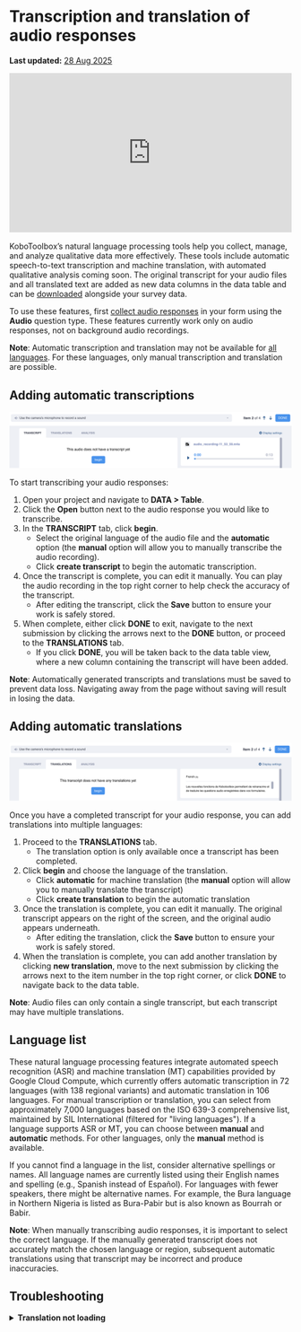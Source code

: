 # Transcription and translation of audio responses
**Last updated:** <a href="https://github.com/kobotoolbox/docs/blob/e068893a72dbc3789deb8558eb885a4701f9001b/source/transcription-translation.md" class="reference">28 Aug 2025</a>

<iframe src="https://www.youtube.com/embed/vefmH9JzJTU?si=8aF_U8M6BAft9kRr" style="width: 100%; aspect-ratio: 16 / 9; height: auto; border: 0;" title="YouTube video player" frameborder="0" allow="accelerometer; autoplay; clipboard-write; encrypted-media; gyroscope; picture-in-picture; web-share" allowfullscreen></iframe>

KoboToolbox’s natural language processing tools help you collect, manage, and analyze qualitative data more effectively. These tools include automatic speech-to-text transcription and machine translation, with automated qualitative analysis coming soon. The original transcript for your audio files and all translated text are added as new data columns in the data table and can be [downloaded](https://support.kobotoolbox.org/export_download.html) alongside your survey data.

To use these features, first [collect audio responses](https://support.kobotoolbox.org/photo_audio_video_file.html) in your form using the **Audio** question type. These features currently work only on audio responses, not on background audio recordings.

<p class="note">
    <strong>Note</strong>: Automatic transcription and translation may not be available for <a href="#language-list">all languages</a>. For these languages, only manual transcription and translation are possible.
</p>

## Adding automatic transcriptions

![Adding automatic transcriptions example](images/transcription_translation/transcription.png)

To start transcribing your audio responses:

1. Open your project and navigate to **DATA > Table**.
2. Click the **Open** button next to the audio response you would like to transcribe.
3. In the **TRANSCRIPT** tab, click **begin**.
    - Select the original language of the audio file and the **automatic** option (the **manual** option will allow you to manually transcribe the audio recording).
    - Click **create transcript** to begin the automatic transcription.
4. Once the transcript is complete, you can edit it manually. You can play the audio recording in the top right corner to help check the accuracy of the transcript.
    - After editing the transcript, click the **Save** button to ensure your work is safely stored.
5. When complete, either click **DONE** to exit, navigate to the next submission by clicking the arrows next to the **DONE** button, or proceed to the **TRANSLATIONS** tab.
    - If you click **DONE**, you will be taken back to the data table view, where a new column containing the transcript will have been added.

<p class="note">
    <strong>Note</strong>: Automatically generated transcripts and translations must be saved to prevent data loss. Navigating away from the page without saving will result in losing the data.
</p>

## Adding automatic translations

![Adding automatic translations example](images/transcription_translation/translation.png)

Once you have a completed transcript for your audio response, you can add translations into multiple languages:

1. Proceed to the **TRANSLATIONS** tab.
    - The translation option is only available once a transcript has been completed.
2. Click **begin** and choose the language of the translation.
    - Click **automatic** for machine translation (the **manual** option will allow you to manually translate the transcript)
    - Click **create translation** to begin the automatic translation
3. Once the translation is complete, you can edit it manually. The original transcript appears on the right of the screen, and the original audio appears underneath. 
    - After editing the translation, click the **Save** button to ensure your work is safely stored.
4. When the translation is complete, you can add another translation by clicking <i class="k-icon-plus"></i> **new translation**, move to the next submission by clicking the arrows next to the item number in the top right corner, or click **DONE** to navigate back to the data table.

<p class="note">
    <strong>Note</strong>: Audio files can only contain a single transcript, but each transcript may have multiple translations.
</p>

## Language list

These natural language processing features integrate automated speech recognition (ASR) and machine translation (MT) capabilities provided by Google Cloud Compute, which currently offers automatic transcription in 72 languages (with 138 regional variants) and automatic translation in 106 languages. For manual transcription or translation, you can select from approximately 7,000 languages based on the ISO 639-3 comprehensive list, maintained by SIL International (filtered for "living languages"). If a language supports ASR or MT, you can choose between **manual** and **automatic** methods. For other languages, only the **manual** method is available.

If you cannot find a language in the list, consider alternative spellings or names. All language names are currently listed using their English names and spelling (e.g., Spanish instead of Español). For languages with fewer speakers, there might be alternative names. For example, the Bura language in Northern Nigeria is listed as Bura-Pabir but is also known as Bourrah or Babir.

<p class="note">
    <strong>Note</strong>: When manually transcribing audio responses, it is important to select the correct language. If the manually generated transcript does not accurately match the chosen language or region, subsequent automatic translations using that transcript may be incorrect and produce inaccuracies.
</p>

## Troubleshooting

<details>
    <summary><strong>Translation not loading</strong></summary>
    Sometimes, the second translation may get stuck with a loading icon. If this happens, refresh the page, and the translation should appear. This is an issue we are working to fix.
</details>


